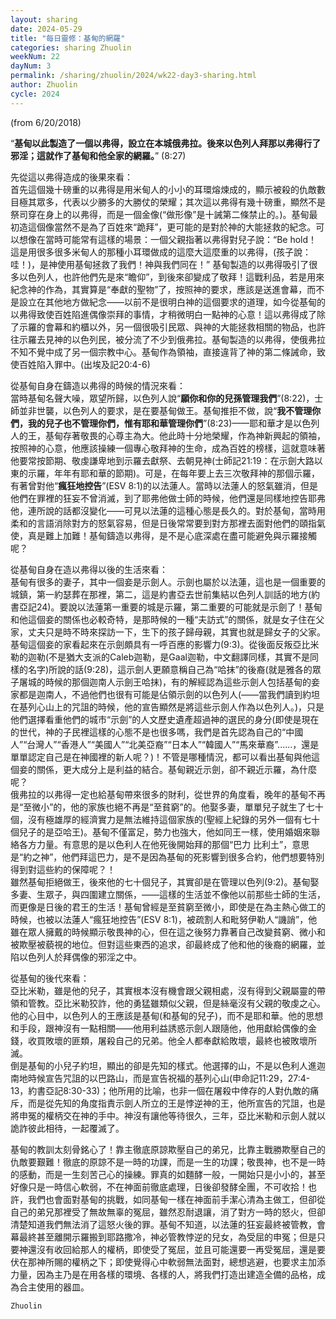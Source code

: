 ```yaml
---
layout: sharing
date: 2024-05-29
title: "每日靈修：基甸的網羅"
categories: sharing Zhuolin
weekNum: 22
dayNum: 3
permalink: /sharing/zhuolin/2024/wk22-day3-sharing.html
author: Zhuolin
cycle: 2024
---
```

(from 6/20/2018)  

“**基甸以此製造了一個以弗得，設立在本城俄弗拉。後來以色列人拜那以弗得行了邪淫；這就作了基甸和他全家的網羅。**” (8:27)  

先從這以弗得造成的後果來看：  
首先這個幾十磅重的以弗得是用米甸人的小小的耳環熔煉成的，顯示被殺的仇敵數目極其眾多，代表以少勝多的大勝仗的榮耀；其次這以弗得有幾十磅重，顯然不是祭司穿在身上的以弗得，而是一個金像(“做形像”是十誡第二條禁止的。)。基甸最初造這個像當然不是為了百姓來“跪拜”，更可能的是對於神的大能拯救的紀念。可以想像在當時可能常有這樣的場景：一個父親指著以弗得對兒子說：“Be hold！這是用很多很多米甸人的那種小耳環做成的這麼大這麼重的以弗得，(孩子說：哇！)，是神使用基甸拯救了我們！神與我們同在！” 基甸製造的以弗得吸引了很多以色列人，也許他們先是來“瞻仰”，到後來卻變成了敬拜！這戰利品，若是用來紀念神的作為，其實算是“奉獻的聖物”了，按照神的要求，應該是送進會幕，而不是設立在其他地方做紀念——以前不是很明白神的這個要求的道理，如今從基甸的以弗得致使百姓陷進偶像崇拜的事情，才稍微明白一點神的心意！這以弗得成了除了示羅的會幕和約櫃以外，另一個很吸引民眾、與神的大能拯救相關的物品，也許往示羅去見神的以色列民，被分流了不少到俄弗拉。基甸製造的以弗得，使俄弗拉不知不覺中成了另一個宗教中心。基甸作為領袖，直接違背了神的第二條誡命，致使百姓陷入罪中。(出埃及記20:4-6)  

從基甸自身在鑄造以弗得的時候的情況來看：  
當時基甸名聲大噪，眾望所歸，以色列人說“**願你和你的兒孫管理我們**”(8:22)，士師並非世襲，以色列人的要求，是在要基甸做王。基甸推拒不做，說“**我不管理你們，我的兒子也不管理你們，惟有耶和華管理你們**”(8:23)——耶和華才是以色列人的王，基甸存著敬畏的心尊主為大。他此時十分地榮耀，作為神新興起的領袖，按照神的心意，他應該操練一個專心敬拜神的生命，成為百姓的榜樣，這就意味著他要常按節期、敬虔謙卑地到示羅去獻祭、去朝見神(士師記21:19：在示劍大路以東的示羅，年年有耶和華的節期)。可是，在每年要上去三次敬拜神的那個示羅，有著曾對他“**瘋狂地控告**”(ESV 8:1)的以法蓮人。當時以法蓮人的怒氣雖消，但是他們在罪裡的狂妄不曾消滅，到了耶弗他做士師的時候，他們還是同樣地控告耶弗他，連所說的話都沒變化——可見以法蓮的這種心態是長久的。對於基甸，當時用柔和的言語消除對方的怒氣容易，但是日後常常要到對方那裡去面對他們的頤指氣使，真是難上加難！基甸鑄造以弗得，是不是心底深處在盡可能避免與示羅接觸呢？  

從基甸自身在造以弗得以後的生活來看：  
基甸有很多的妻子，其中一個妾是示劍人。示劍也屬於以法蓮，這也是一個重要的城鎮，第一約瑟葬在那裡，第二，這是約書亞去世前集結以色列人訓話的地方(約書亞記24)。要說以法蓮第一重要的城是示羅，第二重要的可能就是示劍了！基甸和他這個妾的關係也必較奇特，是那時候的一種“夫訪式”的關係，就是女子住在父家，丈夫只是時不時來探訪一下，生下的孩子歸母親，其實也就是歸女子的父家。基甸這個妾的家看起來在示劍頗具有一呼百應的影響力(9:3)。從後面反叛亞比米勒的迦勒(不是猶大支派的Caleb迦勒，是Gaal迦勒，中文翻譯同樣，其實不是同樣的名字)所說的話(9:28)，這示劍人更願意稱自己為“哈抹”的後裔(就是雅各的眾子屠城的時候的那個迦南人示劍王哈抹)，有的解經認為這些示劍人包括基甸的妾家都是迦南人，不過他們也很有可能是佔領示劍的以色列人(——當我們讀到約坦在基列心山上的咒詛的時候，他的宣告顯然是將這些示劍人作為以色列人。)，只是他們選擇看重他們的城市“示劍”的人文歷史遺產超過神的選民的身分(即使是現在的世代，神的子民裡這樣的心態不是也很多嗎，我們是首先認為自己的“中國人”“台灣人”“香港人”“美國人”“北美亞裔”“日本人”“韓國人”“馬來華裔”......，還是單單認定自己是在神國裡的新人呢？)！不管是哪種情況，都可以看出基甸與他這個妾的關係，更大成分上是利益的結合。基甸親近示劍，卻不親近示羅，為什麼呢？  
俄弗拉的以弗得一定也給基甸帶來很多的財利，從世界的角度看，晚年的基甸不再是“至微小”的，他的家族也絕不再是“至貧窮”的。他娶多妻，單單兒子就生了七十個，沒有極雄厚的經濟實力是無法維持這個家族的(聖經上紀錄的另外一個有七十個兒子的是亞哈王)。基甸不僅富足，勢力也強大，他如同王一樣，使用婚姻來聯絡各方力量。有意思的是以色利人在他死後開始拜的那個“巴力 比利土”，意思是“約之神”，他們拜這巴力，是不是因為基甸的死影響到很多合約，他們想要特別得到對這些約的保障呢？！  
雖然基甸拒絕做王，後來他的七十個兒子，其實卻是在管理以色列(9:2)。基甸娶多妻、生眾子，與四圍建立關係，——這樣的生活並不像他以前那些士師的生活，而更像是日後的君王的生活！基甸曾經是至貧窮至微小，即使是在為主熱心做工的時候，也被以法蓮人“瘋狂地控告”(ESV 8:1)，被疏割人和毗努伊勒人“譏誚”，他雖在眾人擁戴的時候顯示敬畏神的心，但在這之後努力靠著自己改變貧窮、微小和被欺壓被藐視的地位。但對這些東西的追求，卻最終成了他和他的後裔的網羅，並陷以色列人於拜偶像的邪淫之中。  

從基甸的後代來看：  
亞比米勒，雖是他的兒子，其實根本沒有機會跟父親相處，沒有得到父親屬靈的帶領和管教。亞比米勒狡詐，他的勇猛雖類似父親，但是絲毫沒有父親的敬虔之心。他的心目中，以色列人的王應該是基甸(和基甸的兒子)，而不是耶和華。他的思想和手段，跟神沒有一點相關——他用利益誘惑示劍人跟隨他，他用獻給偶像的金錢，收買敗壞的匪類，屠殺自己的兄弟。他全人都奉獻給敗壞，最終也被敗壞所滅。  
倒是基甸的小兒子約坦，顯出的卻是先知的樣式。他選擇的山，不是以色利人進迦南地時候宣告咒詛的以巴路山，而是宣告祝福的基列心山(申命記11:29，27:4-13，約書亞記8:30-33)；他所用的比喻，也非一個在屠殺中倖存的人對仇敵的痛斥，而是從先知的角度指責示劍人所立的王是悖逆神的王，他所宣告的咒詛，也是將申冤的權柄交在神的手中。神沒有讓他等待很久，三年，亞比米勒和示劍人就以詭詐彼此相待，一起覆滅了。  

基甸的教訓太刻骨銘心了！靠主徹底原諒欺壓自己的弟兄，比靠主戰勝欺壓自己的仇敵要艱難！徹底的原諒不是一時的功課，而是一生的功課；敬畏神，也不是一時的感動，而是一生刻苦己心的操練。罪真的如麵酵一般，一開始只是小小的，甚至好像只是一時信心軟弱，不在神面前徹底處理，日後卻發酵全團，不可收拾！也許，我們也會面對基甸的挑戰，如同基甸一樣在神面前手潔心清為主做工，但卻從自己的弟兄那裡受了無故無辜的冤屈，雖然忍耐退讓，消了對方一時的怒火，但卻清楚知道我們無法消了這怒火後的罪。基甸不知道，以法蓮的狂妄最終被管教，會幕最終甚至離開示羅搬到耶路撒冷，神必管教悖逆的兒女，為受屈的申冤；但是只要神還沒有收回給那人的權柄，即使受了冤屈，並且可能還要一再受冤屈，還是要伏在那神所賜的權柄之下；即使覺得心中軟弱無法面對，總想逃避，也要求主加添力量，因為主乃是在用各樣的環境、各樣的人，將我們打造出建造全備的品格，成為合主使用的器皿。  

`Zhuolin`  
